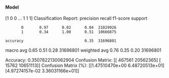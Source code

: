 #### Model
[1 0 0 ... 1 1 1]
Classification Report:
              precision    recall  f1-score   support

           0       0.97      0.02      0.04  21029926
           1       0.34      1.00      0.51  10666875

    accuracy                           0.35  31696801
   macro avg       0.65      0.51      0.28  31696801
weighted avg       0.76      0.35      0.20  31696801

Accuracy: 0.3507822130062904
Confusion Matrix:
[[  467561 20562365]
 [   15762 10651113]]
Confusion Matrix (%):
[[1.47510470e+00 6.48720513e+01]
 [4.97274157e-02 3.36031166e+01]]
